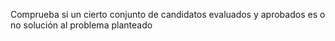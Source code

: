 Comprueba si un cierto conjunto de candidatos evaluados y aprobados es o no solución al problema planteado
